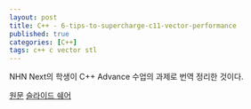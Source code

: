 ```yaml
---
layout: post
title: C++ - 6-tips-to-supercharge-c11-vector-performance
published: true
categories: [C++]
tags: c++ c vector stl
---
```

NHN Next의 학생이 C++ Advance 수업의 과제로 번역 정리한 것이다.  
  
[원문](http://www.acodersjourney.com/2016/11/6-tips-supercharge-cpp-11-vector-performance)
[슬라이드 쉐어](https://www.slideshare.net/ssusera10c7a/6-tips-to-supercharge-c11-vector-performance)   

  
  